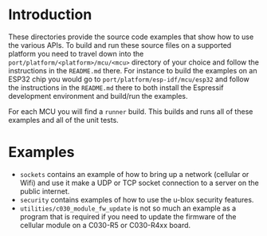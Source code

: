 # Introduction
These directories provide the source code examples that show how to use the various APIs.  To build and run these source files on a supported platform you need to travel down into the `port/platform/<platform>/mcu/<mcu>` directory of your choice and follow the instructions in the `README.md` there.  For instance to build the examples on an ESP32 chip you would go to `port/platform/esp-idf/mcu/esp32` and follow the instructions in the `README.md` there to both install the Espressif development environment and build/run the examples.

For each MCU you will find a `runner` build.  This builds and runs all of these examples and all of the unit tests.

# Examples

- `sockets` contains an example of how to bring up a network (cellular or Wifi) and use it make a UDP or TCP socket connection to a server on the public internet.
- `security` contains examples of how to use the u-blox security features.
- `utilities/c030_module_fw_update` is not so much an example as a program that is required if you need to update the firmware of the cellular module on a C030-R5 or C030-R4xx board.